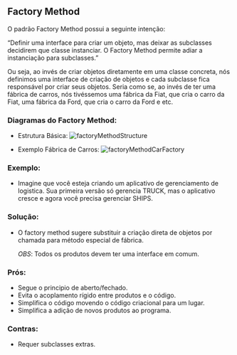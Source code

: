 ## Factory Method

O padrão Factory Method possui a seguinte intenção:

“Definir uma interface para criar um objeto, mas deixar as subclasses decidirem que classe instanciar. O Factory Method permite adiar a instanciação para subclasses.” 

Ou seja, ao invés de criar objetos diretamente em uma classe concreta, nós definimos uma interface de criação de objetos e cada subclasse fica responsável por criar seus objetos. Seria como se, ao invés de ter uma fábrica de carros, nós tivéssemos uma fábrica da Fiat, que cria o carro da Fiat, uma fábrica da Ford, que cria o carro da Ford e etc.

### Diagramas do Factory Method:
* Estrutura Básica:
![factoryMethodStructure](https://refactoring.guru/images/patterns/diagrams/factory-method/structure.png)

* Exemplo Fábrica de Carros:
![factoryMethodCarFactory](https://brizeno.files.wordpress.com/2011/09/factory-method.png)

### Exemplo:
 - Imagine que você esteja criando um aplicativo de gerenciamento de logistica. Sua primeira versão só gerencia TRUCK, mas o aplicativo cresce e agora você precisa gerenciar SHIPS.

### Solução: 
 - O factory method sugere substituir a criação direta de objetos por chamada para método especial de fábrica.

    *OBS*: Todos os produtos devem ter uma interface em comum.

### Prós: 
 - Segue o principio de aberto/fechado.
 - Evita o acoplamento rígido entre produtos e o código.
 - Simplifica o código movendo o código criacional para um lugar.
 - Simplifica a adição de novos produtos ao programa.

### Contras: 
 - Requer subclasses extras.
